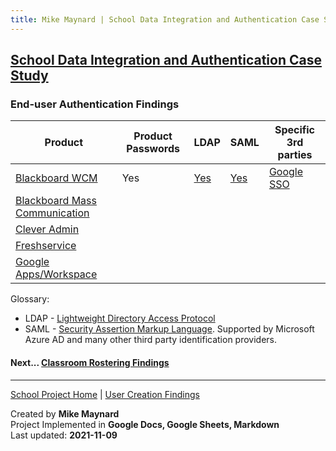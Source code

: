 ```yaml
---
title: Mike Maynard | School Data Integration and Authentication Case Study - End-user Authentication
---
```

## [School Data Integration and Authentication Case Study](./)

### End-user Authentication Findings


| Product | Product Passwords | LDAP | SAML | Specific 3rd parties |
| ------- | ----------------- | ---- | ---- | -------------------- |
| [Blackboard WCM](https://www.blackboard.com/engage-your-community/websites-branding/web-community-manager) | Yes |[Yes](https://help.blackboard.com/Web_Community_Manager/Administrator/Data_Integration_And_Automation/LDAP) | [Yes](https://help.blackboard.com/Web_Community_Manager/Administrator/Data_Integration_And_Automation/SAML) | [Google SSO](https://help.blackboard.com/Web_Community_Manager/Administrator/Users_and_Groups/Authentication/Google_Single_Sign-in) |
| [Blackboard Mass Communication](https://www.blackboard.com/engage-your-community/communications/mass-notifications-for-k-12) |
| [Clever Admin](https://support.clever.com/hc/s/articles/360026950471) |
| [Freshservice](https://freshservice.com/) |
| [Google Apps/Workspace](https://edu.google.com/why-google/k-12-solutions/) |

Glossary:
* LDAP - [Lightweight Directory Access Protocol](https://en.wikipedia.org/wiki/Lightweight_Directory_Access_Protocol)
* SAML - [Security Assertion Markup Language](https://en.wikipedia.org/wiki/Security_Assertion_Markup_Language). Supported by Microsoft Azure AD and many other third party identification providers.






#### Next... [Classroom Rostering Findings](rostering_findings.html)



---
[School Project Home](./) | [User Creation Findings](account_findings.html)

Created by **Mike Maynard**<BR>
Project Implemented in **Google Docs, Google Sheets, Markdown**<BR>
Last updated:  **2021-11-09**
